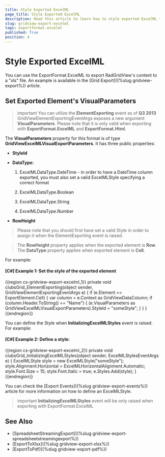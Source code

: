 ```yaml
---
title: Style Exported ExcelML
page_title: Style Exported ExcelML
description: Read this article to learn how to style exported ExcelML type of data from RadGridView - Telerik's {{ site.framework_name }} DataGrid.
slug: gridview-export-excelml
tags: exportformat.excelml
published: True
position: 4
---
```


# Style Exported ExcelML

You can use the ExportFormat.ExcelML to export RadGridView's content to a "xls" file. An example is available in the [Grid Export]({%slug gridview-export%}) article.
     
## Set Exported Element's VisualParameters

>important You can utilize the __ElementExporting__ event as of __Q3 2013__ GridViewElementExportingEventArgs  exposes a new argument __VisualParameters__. Please note that it is only valid when exporting with __ExportFormat.ExcelML__ and __ExportFormat.Html__. 
    
The __VisualParameters__ property for this format is of type __GridViewExcelMLVisualExportParameters__. It has three public properties:

* __StyleId__

* __DataType:__

	1. ExcelMLDataType.DateTime - in order to have a DateTime column exported, you must also set a valid ExcelMLStyle specifying a correct format
	                
	1. ExcelMLDataType.Boolean
	
	1. ExcelMLDataType.String

	1. ExcelMLDataType.Number

* __RowHeight__

>Please note that you should first have set a valid Style in order to assign it when the ElementExporting event is raised.

>The __RowHeight__ property applies when the exported element is __Row__. The __DataType__ property applies when exported element is __Cell__.

For example:

#### __[C#] Example 1: Set the style of the exported element__

{{region cs-gridview-export-excelml_1}}
	private void clubsGrid_ElementExporting(object sender, GridViewElementExportingEventArgs e)
	{
	    if (e.Element == ExportElement.Cell)
	    {
	        var column = e.Context as GridViewDataColumn;
	        if (column.Header.ToString() == "Name")
	        {
	            (e.VisualParameters as GridViewExcelMLVisualExportParameters).StyleId = "someStyle";
	        }
	    }
	}
{{endregion}}

You can define the Style when __InitializingExcelMLStyles__ event is raised. For example:
          

#### __[C#] Example 2: Define a style:__

{{region cs-gridview-export-excelml_2}}
	private void clubsGrid_InitializingExcelMLStyles(object sender, ExcelMLStylesEventArgs e)
	{
	    ExcelMLStyle style = new ExcelMLStyle("someStyle");
	    style.Alignment.Horizontal = ExcelMLHorizontalAlignment.Automatic;
	    style.Font.Size = 15;
	    style.Font.Italic = true;
	    e.Styles.Add(style);
	}
{{endregion}}

You can check the [Export Events]({%slug gridview-export-events%}) article for more information on how to define an ExcelMLStyle.

>important __InitializingExcelMLStyles__ event will be only raised when exporting with ExportFormat.ExcelML

## See Also

* [SpreadsheetStreamingExport]({%slug gridview-export-spreadsheetstreamingexport%})
* [ExportToXlsx]({%slug gridview-export-xlsx%})
* [ExportToPdf]({%slug gridview-export-pdf%})
